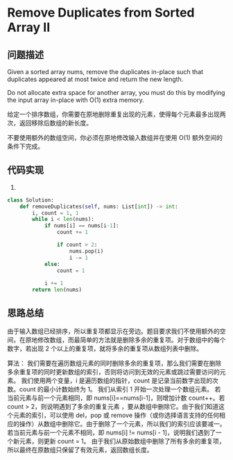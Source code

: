 #  Remove Duplicates from Sorted Array II

## 问题描述

Given a sorted array nums, remove the duplicates in-place such that duplicates appeared at most twice and return the new length.

Do not allocate extra space for another array, you must do this by modifying the input array in-place with O(1) extra memory.

给定一个排序数组，你需要在原地删除重复出现的元素，使得每个元素最多出现两次，返回移除后数组的新长度。

不要使用额外的数组空间，你必须在原地修改输入数组并在使用 O(1) 额外空间的条件下完成。


## 代码实现

1.
```python
class Solution:
    def removeDuplicates(self, nums: List[int]) -> int:
        i, count = 1, 1
        while i < len(nums):
            if nums[i] == nums[i-1]:
                count += 1

                if count > 2:
                    nums.pop(i)
                    i -= 1
            else:
                count = 1
            
            i += 1
        return len(nums)

```


## 思路总结

由于输入数组已经排序，所以重复项都显示在旁边。题目要求我们不使用额外的空间，在原地修改数组，而最简单的方法就是删除多余的重复项。对于数组中的每个数字，若出现 2 个以上的重复项，就将多余的重复项从数组列表中删除。

算法：
    我们需要在遍历数组元素的同时删除多余的重复项，那么我们需要在删除多余重复项的同时更新数组的索引，否则将访问到无效的元素或跳过需要访问的元素。
    我们使用两个变量，i 是遍历数组的指针，count 是记录当前数字出现的次数。count 的最小计数始终为 1。
    我们从索引 1 开始一次处理一个数组元素。
    若当前元素与前一个元素相同，即 nums[i]==nums[i-1]，则增加计数 count++。若 count > 2，则说明遇到了多余的重复元素 ，要从数组中删除它。由于我们知道这个元素的索引，可以使用 del，pop 或 remove 操作（或你选择语言支持的任何相应的操作）从数组中删除它。由于删除了一个元素，所以我们的索引应该要减一。
    若当前元素与前一个元素不相同，即 nums[i] != nums[i - 1]，说明我们遇到了一个新元素，则更新 count = 1。
    由于我们从原始数组中删除了所有多余的重复项，所以最终在原数组只保留了有效元素，返回数组长度。